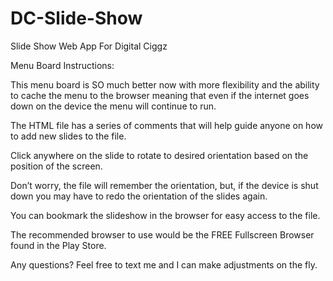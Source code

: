# DC-Slide-Show
Slide Show Web App For Digital Ciggz

Menu Board Instructions:

This menu board is SO much better now with more flexibility and the ability to cache the menu to the browser meaning that even if the internet goes down on the device the menu will continue to run.

The HTML file has a series of comments that will help guide anyone on how to add new slides to the file.

Click anywhere on the slide to rotate to desired orientation based on the position of the screen. 

Don’t worry, the file will remember the orientation, but, if the device is shut down you may have to redo the orientation of the slides again. 

You can bookmark the slideshow in the browser for easy access to the file.	

The recommended browser to use would be the FREE Fullscreen Browser found in the Play Store.
	
Any questions? Feel free to text me and I can make adjustments on the fly.
